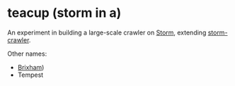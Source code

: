 # teacup (storm in a)

An experiment in building a large-scale crawler on [Storm](http://storm.apache.org/), extending [storm-crawler](https://github.com/DigitalPebble/storm-crawler).

Other names:

* [Brixham](https://en.wikipedia.org/wiki/Brixham_trawler))
* Tempest
